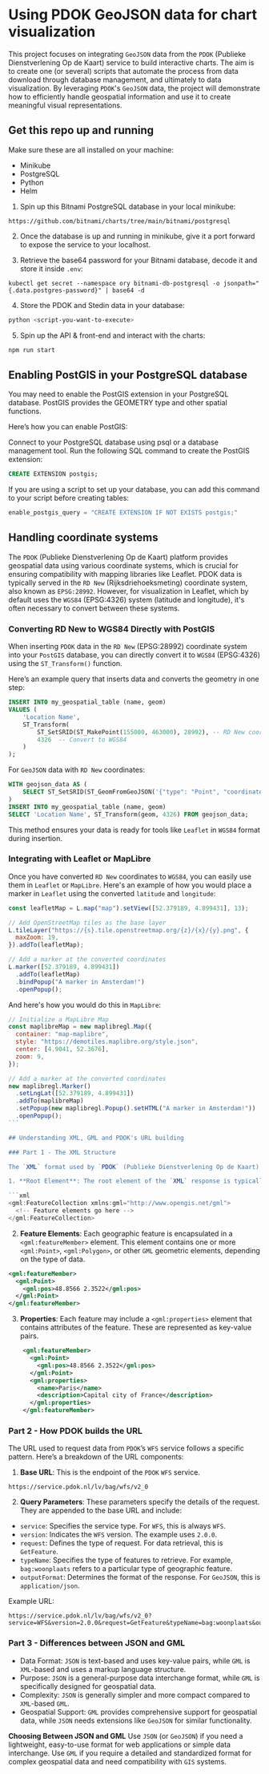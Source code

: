# Using PDOK GeoJSON data for chart visualization

This project focuses on integrating `GeoJSON` data from the `PDOK` (Publieke Dienstverlening Op de Kaart) service to build interactive charts. The aim is to create one (or several) scripts that automate the process from data download through database management, and ultimately to data visualization. By leveraging `PDOK`'s `GeoJSON` data, the project will demonstrate how to efficiently handle geospatial information and use it to create meaningful visual representations.

## Get this repo up and running

Make sure these are all installed on your machine:

- Minikube
- PostgreSQL
- Python
- Helm

1. Spin up this Bitnami PostgreSQL database in your local minikube:

```
https://github.com/bitnami/charts/tree/main/bitnami/postgresql
```

2. Once the database is up and running in minikube, give it a port forward to expose the service to your localhost.

3. Retrieve the base64 password for your Bitnami database, decode it and store it inside `.env`:

```
kubectl get secret --namespace ory bitnami-db-postgresql -o jsonpath="{.data.postgres-password}" | base64 -d
```

4. Store the PDOK and Stedin data in your database:

```zsh
python <script-you-want-to-execute>
```

5. Spin up the API & front-end and interact with the charts:

```zsh
npm run start
```

## Enabling PostGIS in your PostgreSQL database

You may need to enable the PostGIS extension in your PostgreSQL database. PostGIS provides the GEOMETRY type and other spatial functions.

Here’s how you can enable PostGIS:

Connect to your PostgreSQL database using psql or a database management tool. Run the following SQL command to create the PostGIS extension:

```sql
CREATE EXTENSION postgis;
```

If you are using a script to set up your database, you can add this command to your script before creating tables:

```python
enable_postgis_query = "CREATE EXTENSION IF NOT EXISTS postgis;"
```

## Handling coordinate systems

The `PDOK` (Publieke Dienstverlening Op de Kaart) platform provides geospatial data using various coordinate systems, which is crucial for ensuring compatibility with mapping libraries like Leaflet. PDOK data is typically served in the `RD New` (Rijksdriehoeksmeting) coordinate system, also known as `EPSG:28992`. However, for visualization in Leaflet, which by default uses the `WGS84` (EPSG:4326) system (latitude and longitude), it's often necessary to convert between these systems.

### Converting RD New to WGS84 Directly with PostGIS

When inserting `PDOK` data in the `RD New` (EPSG:28992) coordinate system into your `PostGIS` database, you can directly convert it to `WGS84` (EPSG:4326) using the `ST_Transform()` function.

Here’s an example query that inserts data and converts the geometry in one step:

```sql
INSERT INTO my_geospatial_table (name, geom)
VALUES (
    'Location Name',
    ST_Transform(
        ST_SetSRID(ST_MakePoint(155000, 463000), 28992), -- RD New coordinates
        4326  -- Convert to WGS84
    )
);
```

For `GeoJSON` data with `RD New` coordinates:

```sql
WITH geojson_data AS (
    SELECT ST_SetSRID(ST_GeomFromGeoJSON('{"type": "Point", "coordinates": [155000, 463000]}'), 28992) AS geom
)
INSERT INTO my_geospatial_table (name, geom)
SELECT 'Location Name', ST_Transform(geom, 4326) FROM geojson_data;
```

This method ensures your data is ready for tools like `Leaflet` in `WGS84` format during insertion.

### Integrating with Leaflet or MapLibre

Once you have converted `RD New` coordinates to `WGS84`, you can easily use them in `Leaflet` or `MapLibre`. Here's an example of how you would place a marker in `Leaflet` using the converted `latitude` and `longitude`:

```js
const leafletMap = L.map("map").setView([52.379189, 4.899431], 13);

// Add OpenStreetMap tiles as the base layer
L.tileLayer("https://{s}.tile.openstreetmap.org/{z}/{x}/{y}.png", {
  maxZoom: 19,
}).addTo(leafletMap);

// Add a marker at the converted coordinates
L.marker([52.379189, 4.899431])
  .addTo(leafletMap)
  .bindPopup("A marker in Amsterdam!")
  .openPopup();
```

And here's how you would do this in `MapLibre`:

````js
// Initialize a MapLibre Map
const maplibreMap = new maplibregl.Map({
  container: "map-maplibre",
  style: "https://demotiles.maplibre.org/style.json",
  center: [4.9041, 52.3676],
  zoom: 9,
});

// Add a marker at the converted coordinates
new maplibregl.Marker()
  .setLngLat([52.379189, 4.899431])
  .addTo(maplibreMap)
  .setPopup(new maplibregl.Popup().setHTML("A marker in Amsterdam!"))
  .openPopup();
```

## Understanding XML, GML and PDOK's URL building

### Part 1 - The XML Structure

The `XML` format used by `PDOK` (Publieke Dienstverlening Op de Kaart) for its `WFS` (Web Feature Service) responses is based on the Geography Markup Language (`GML`). Here’s a brief overview of the `XML` structure:

1. **Root Element**: The root element of the `XML` response is typically `<gml:FeatureCollection>`. This element contains all the feature data.

```xml
<gml:FeatureCollection xmlns:gml="http://www.opengis.net/gml">
  <!-- Feature elements go here -->
</gml:FeatureCollection>
````

2. **Feature Elements**: Each geographic feature is encapsulated in a `<gml:featureMember>` element. This element contains one or more `<gml:Point>`, `<gml:Polygon>`, or other `GML` geometric elements, depending on the type of data.

```xml
<gml:featureMember>
  <gml:Point>
    <gml:pos>48.8566 2.3522</gml:pos>
  </gml:Point>
</gml:featureMember>
```

3. **Properties**: Each feature may include a `<gml:properties>` element that contains attributes of the feature. These are represented as key-value pairs.

```xml
    <gml:featureMember>
      <gml:Point>
        <gml:pos>48.8566 2.3522</gml:pos>
      </gml:Point>
      <gml:properties>
        <name>Paris</name>
        <description>Capital city of France</description>
      </gml:properties>
    </gml:featureMember>
```

### Part 2 - How PDOK builds the URL

The URL used to request data from `PDOK`’s `WFS` service follows a specific pattern. Here’s a breakdown of the URL components:

1. **Base URL**: This is the endpoint of the `PDOK` `WFS` service.

```
https://service.pdok.nl/lv/bag/wfs/v2_0
```

2. **Query Parameters**: These parameters specify the details of the request. They are appended to the base URL and include:

- `service`: Specifies the service type. For `WFS`, this is always `WFS`.
- `version`: Indicates the `WFS` version. The example uses `2.0.0`.
- `request`: Defines the type of request. For data retrieval, this is `GetFeature`.
- `typeName`: Specifies the type of features to retrieve. For example, `bag:woonplaats` refers to a particular type of geographic feature.
- `outputFormat`: Determines the format of the response. For `GeoJSON`, this is `application/json`.

Example URL:

```
https://service.pdok.nl/lv/bag/wfs/v2_0?service=WFS&version=2.0.0&request=GetFeature&typeName=bag:woonplaats&outputFormat=application/json
```

### Part 3 - Differences between JSON and GML

- Data Format: `JSON` is text-based and uses key-value pairs, while `GML` is `XML`-based and uses a markup language structure.
- Purpose: `JSON` is a general-purpose data interchange format, while `GML` is specifically designed for geospatial data.
- Complexity: `JSON` is generally simpler and more compact compared to `XML`-based `GML`.
- Geospatial Support: `GML` provides comprehensive support for geospatial data, while `JSON` needs extensions like `GeoJSON` for similar functionality.

**Choosing Between JSON and GML**
Use `JSON` (or `GeoJSON`) if you need a lightweight, easy-to-use format for web applications or simple data interchange. Use `GML` if you require a detailed and standardized format for complex geospatial data and need compatibility with `GIS` systems.
